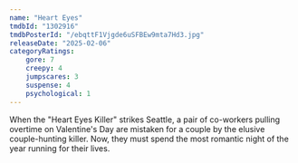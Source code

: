 ```yaml
---
name: "Heart Eyes"
tmdbId: "1302916"
tmdbPosterId: "/ebqttF1Vjgde6uSFBEw9mta7Hd3.jpg"
releaseDate: "2025-02-06"
categoryRatings:
    gore: 7
    creepy: 4
    jumpscares: 3
    suspense: 4
    psychological: 1
---
```

When the "Heart Eyes Killer" strikes Seattle, a pair of co-workers pulling overtime on Valentine's Day are mistaken for a couple by the elusive couple-hunting killer. Now, they must spend the most romantic night of the year running for their lives.
